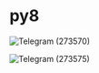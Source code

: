 # py8
![Telegram (273570)](https://user-images.githubusercontent.com/12674810/167296915-4284191b-c67e-4ec6-8547-2b836367cae6.jpg)

![Telegram (273575)](https://user-images.githubusercontent.com/12674810/167296939-7f6c3492-df04-4a73-86f6-9294b4502545.jpg)
